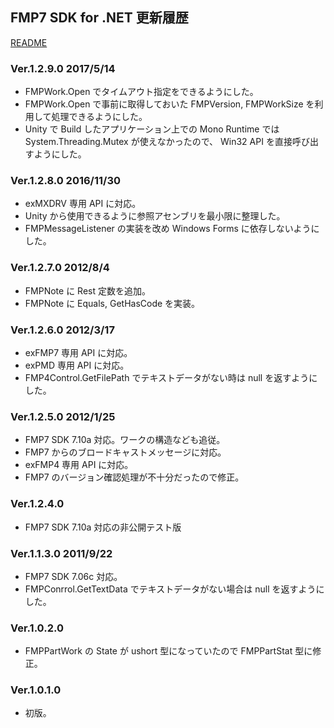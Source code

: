 ## FMP7 SDK for .NET 更新履歴

[README](README.md)

### Ver.1.2.9.0 2017/5/14
* FMPWork.Open でタイムアウト指定をできるようにした。
* FMPWork.Open で事前に取得しておいた FMPVersion, FMPWorkSize を利用して処理できるようにした。
* Unity で Build したアプリケーション上での Mono Runtime では System.Threading.Mutex が使えなかったので、  Win32 API を直接呼び出すようにした。

### Ver.1.2.8.0 2016/11/30
* exMXDRV 専用 API に対応。
* Unity から使用できるように参照アセンブリを最小限に整理した。
 * FMPMessageListener の実装を改め Windows Forms に依存しないようにした。

### Ver.1.2.7.0 2012/8/4
* FMPNote に Rest 定数を追加。
* FMPNote に Equals, GetHasCode を実装。

### Ver.1.2.6.0 2012/3/17
* exFMP7 専用 API に対応。
* exPMD 専用 API に対応。
* FMP4Control.GetFilePath でテキストデータがない時は null を返すようにした。

### Ver.1.2.5.0 2012/1/25
* FMP7 SDK 7.10a 対応。ワークの構造なども追従。
* FMP7 からのブロードキャストメッセージに対応。
* exFMP4 専用 API に対応。
* FMP7 のバージョン確認処理が不十分だったので修正。

### Ver.1.2.4.0
* FMP7 SDK 7.10a 対応の非公開テスト版

### Ver.1.1.3.0 2011/9/22
* FMP7 SDK 7.06c 対応。
* FMPConrrol.GetTextData でテキストデータがない場合は null を返すようにした。

### Ver.1.0.2.0
* FMPPartWork の State が ushort 型になっていたので FMPPartStat 型に修正。

### Ver.1.0.1.0
* 初版。
